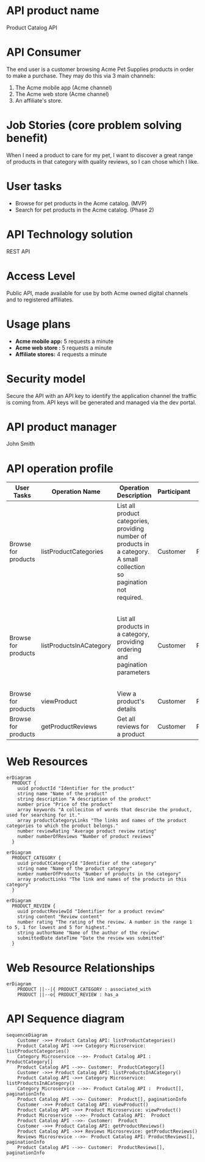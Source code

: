


# API product name
Product Catalog API

# API Consumer
The end user is a customer browsing Acme Pet Supplies products in order to make a purchase. They may do this via 3 main channels: 
1. The Acme mobile app (Acme channel)
2. The Acme web store (Acme channel)
3. An affiliate's store. 


# Job Stories (core problem solving benefit)

When I need a product to care for my pet, I want to discover a great range of products in that category with quality reviews, so I can chose which I like.

# User tasks
- Browse for pet products in the Acme catalog. (MVP)
- Search for pet products in the Acme catalog. (Phase 2)


# API Technology solution
REST API

# Access Level
Public API, made available for use by both Acme owned digital channels and to registered affiliates. 

# Usage plans
- **Acme mobile app:** 5 requests a minute
- **Acme  web store :** 5 requests a minute
- **Affiliate stores:** 4 requests a minute


# Security model
Secure the API with an API key to identify the application channel the traffic is coming from. API keys will be generated and managed via the dev portal. 

# API product manager
John Smith

# API operation profile
|User Tasks| Operation Name| Operation Description |Participant| Web Resource | Request | Response | HTTP Method| Resource Path|  
|-----------|-----------|-----------|-----------|-----------|-----------|-----------|-----------|-----------|
|Browse for products| listProductCategories |List all product categories, providing number of products in a category. A small collection so pagination not required.  | Customer | ProductCategory|   | ProductCategory[] | GET | /product-categories |
|Browse for products| listProductsInACategory |List all products in a category, providing ordering and pagination parameters  | Customer | ProductCategory| Product Category ID, sort by field, order direction, page size, page token (cursor) | product name, product rating, product URI, pagination info | GET | /product-categories/{productCategoryId}/products?sortBy={sortingAttribute}&orderBy={orderingDirection}&pageToken={pageToken}&maxPageSize={maxPageSize} |
|Browse for products| viewProduct |View a product's details | Customer | Product | Product ID   | Product | GET | /product/{productId} |
|Browse for products| getProductReviews |Get all reviews for a product | Customer | Reviews |   | ProductReviews[] | GET | /product-reviews/{productReviewId} |


# Web Resources

```mermaid
erDiagram
  PRODUCT { 
    uuid productId "Identifier for the product"
    string name "Name of the product"
    string description "A description of the product"
    number price "Price of the product"
    array keywords "A colleciton of words that describe the product, used for searching for it."
    array productCategoryLinks "The links and names of the product categories to which the product belongs."
    number reviewRating "Average product review rating"
    number numberOfReviews "Number of product reviews"
  }    
```

```mermaid
erDiagram  
  PRODUCT_CATEGORY {
    uuid produCtCategoryId "Identifier of the category"
    string name "Name of the product category"
    number numberOfProducts "Number of products in the category"
    array productLinks "The link and names of the products in this category"
  }
```

```mermaid
erDiagram  
  PRODUCT_REVIEW {
    uuid productReviewId "Identifier for a product review"
    string content "Review content"
    number rating "The rating of the review. A number in the range 1 to 5, 1 for lowest and 5 for highest."
    string authorName "Name of the author of the review"
    submittedDate dateTime "Date the review was submitted"
  }
```

# Web Resource Relationships

```mermaid
erDiagram
    PRODUCT ||--|{ PRODUCT_CATEGORY : associated_with
    PRODUCT ||--o{ PRODUCT_REVIEW : has_a
```


# API Sequence diagram



```mermaid 
sequenceDiagram
    Customer ->>+ Product Catalog API: listProductCategories()
    Product Catalog API ->>+ Category Microservice: listProductCategories()
    Category Microservice -->>- Product Catalog API :  ProductCategory[]
    Product Catalog API -->>- Customer:  ProductCategory[]
    Customer ->>+ Product Catalog API: listProductsInACategory()
    Product Catalog API ->>+ Category Microservice: listProductsInACategory()
    Category Microservice -->>- Product Catalog API :  Product[], paginationInfo
    Product Catalog API -->>- Customer:  Product[], paginationInfo
    Customer ->>+ Product Catalog API: viewProduct()
    Product Catalog API ->>+ Product Microservice: viewProduct()
    Product Microservice -->>- Product Catalog API:  Product
    Product Catalog API -->>- Customer:  Product
    Customer ->>+ Product Catalog API: getProductReviews()
    Product Catalog API ->>+ Reviews Microsrevice: getProductReviews()
    Reviews Microsrevice -->>- Product Catalog API: ProductReviews[], paginationInfo
    Product Catalog API -->>- Customer:  ProductReviews[], paginationInfo
   
```            







